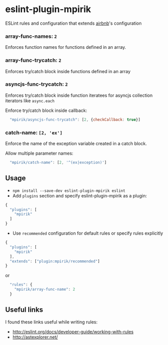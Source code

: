 # eslint-plugin-mpirik

ESLint rules and configuration that extends [airbnb](https://github.com/airbnb/javascript)'s configuration

### array-func-names: `2`
Enforces function names for functions defined in an array.

### array-func-trycatch: `2`
Enforces try/catch block inside functions defined in an array

### asyncjs-func-trycatch: `2`
Enforces try/catch block inside function iteratees for asyncjs collection iterators like `async.each`

Enforce try/catch block inside callback:
```javascript
  "mpirik/asyncjs-func-trycatch": [2, {checkCallback: true}]
```

### catch-name: `[2, 'ex']`
Enforce the name of the exception variable created in a catch block.

Allow multiple parameter names:
```javascript
  "mpirik/catch-name": [2, '^(ex|exception)']
```


## Usage

* `npm install --save-dev eslint-plugin-mpirik eslint`
* Add `plugins` section and specify eslint-plugin-mpirik as a plugin:

```javascript
{
  "plugins": [
    "mpirik"
  ]
}
```

* Use `recommended` configuration for default rules or specify rules explicitly


```javascript
{
  "plugins": [
    "mpirik"
  ],
  "extends": ["plugin:mpirik/recommended"]
}
```

or

```javascript
  "rules": {
    "mpirik/array-func-name": 2
  }
```

## Useful links
I found these links useful while writing rules:

* http://eslint.org/docs/developer-guide/working-with-rules
* http://astexplorer.net/
